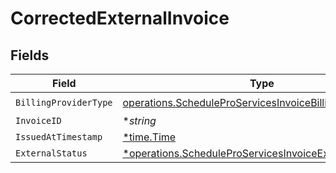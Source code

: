 # CorrectedExternalInvoice


## Fields

| Field                                                                                                                                | Type                                                                                                                                 | Required                                                                                                                             | Description                                                                                                                          |
| ------------------------------------------------------------------------------------------------------------------------------------ | ------------------------------------------------------------------------------------------------------------------------------------ | ------------------------------------------------------------------------------------------------------------------------------------ | ------------------------------------------------------------------------------------------------------------------------------------ |
| `BillingProviderType`                                                                                                                | [operations.ScheduleProServicesInvoiceBillingProviderType](../../models/operations/scheduleproservicesinvoicebillingprovidertype.md) | :heavy_check_mark:                                                                                                                   | N/A                                                                                                                                  |
| `InvoiceID`                                                                                                                          | **string*                                                                                                                            | :heavy_minus_sign:                                                                                                                   | N/A                                                                                                                                  |
| `IssuedAtTimestamp`                                                                                                                  | [*time.Time](https://pkg.go.dev/time#Time)                                                                                           | :heavy_minus_sign:                                                                                                                   | N/A                                                                                                                                  |
| `ExternalStatus`                                                                                                                     | [*operations.ScheduleProServicesInvoiceExternalStatus](../../models/operations/scheduleproservicesinvoiceexternalstatus.md)          | :heavy_minus_sign:                                                                                                                   | N/A                                                                                                                                  |